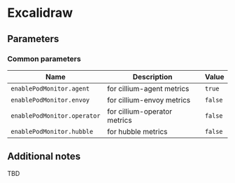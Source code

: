 # Excalidraw

## Parameters

### Common parameters

| Name                        | Description                  | Value   |
| --------------------------- | ---------------------------- | ------- |
| `enablePodMonitor.agent`    | for cillium-agent metrics    | `true`  |
| `enablePodMonitor.envoy`    | for cillium-envoy metrics    | `false` |
| `enablePodMonitor.operator` | for cillium-operator metrics | `false` |
| `enablePodMonitor.hubble`   | for hubble metrics           | `false` |


## Additional notes

TBD